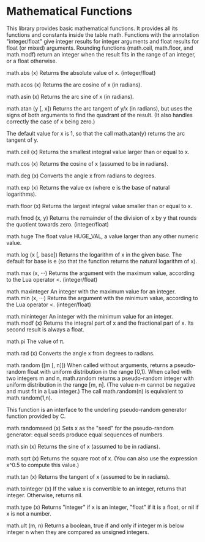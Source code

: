 Mathematical Functions
======================

This library provides basic mathematical functions. It provides all its functions and constants inside the table math. Functions with the annotation "integer/float" give integer results for integer arguments and float results for float (or mixed) arguments. Rounding functions (math.ceil, math.floor, and math.modf) return an integer when the result fits in the range of an integer, or a float otherwise.

math.abs (x)
Returns the absolute value of x. (integer/float)

math.acos (x)
Returns the arc cosine of x (in radians).

math.asin (x)
Returns the arc sine of x (in radians).

math.atan (y [, x])
Returns the arc tangent of y/x (in radians), but uses the signs of both arguments to find the quadrant of the result. (It also handles correctly the case of x being zero.)

The default value for x is 1, so that the call math.atan(y) returns the arc tangent of y.

math.ceil (x)
Returns the smallest integral value larger than or equal to x.

math.cos (x)
Returns the cosine of x (assumed to be in radians).

math.deg (x)
Converts the angle x from radians to degrees.

math.exp (x)
Returns the value ex (where e is the base of natural logarithms).

math.floor (x)
Returns the largest integral value smaller than or equal to x.

math.fmod (x, y)
Returns the remainder of the division of x by y that rounds the quotient towards zero. (integer/float)

math.huge
The float value HUGE_VAL, a value larger than any other numeric value.

math.log (x [, base])
Returns the logarithm of x in the given base. The default for base is e (so that the function returns the natural logarithm of x).

math.max (x, ···)
Returns the argument with the maximum value, according to the Lua operator <. (integer/float)

math.maxinteger
An integer with the maximum value for an integer.
math.min (x, ···)
Returns the argument with the minimum value, according to the Lua operator <. (integer/float)

math.mininteger
An integer with the minimum value for an integer.
math.modf (x)
Returns the integral part of x and the fractional part of x. Its second result is always a float.

math.pi
The value of π.

math.rad (x)
Converts the angle x from degrees to radians.

math.random ([m [, n]])
When called without arguments, returns a pseudo-random float with uniform distribution in the range [0,1). When called with two integers m and n, math.random returns a pseudo-random integer with uniform distribution in the range [m, n]. (The value n-m cannot be negative and must fit in a Lua integer.) The call math.random(n) is equivalent to math.random(1,n).

This function is an interface to the underling pseudo-random generator function provided by C.

math.randomseed (x)
Sets x as the "seed" for the pseudo-random generator: equal seeds produce equal sequences of numbers.

math.sin (x)
Returns the sine of x (assumed to be in radians).

math.sqrt (x)
Returns the square root of x. (You can also use the expression x^0.5 to compute this value.)

math.tan (x)
Returns the tangent of x (assumed to be in radians).

math.tointeger (x)
If the value x is convertible to an integer, returns that integer. Otherwise, returns nil.

math.type (x)
Returns "integer" if x is an integer, "float" if it is a float, or nil if x is not a number.

math.ult (m, n)
Returns a boolean, true if and only if integer m is below integer n when they are compared as unsigned integers.
